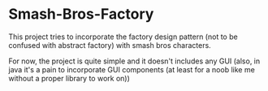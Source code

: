 # Smash-Bros-Factory

This project tries to incorporate the factory design pattern (not to be confused with abstract factory) with smash bros characters.


For now, the project is quite simple and it doesn't includes any GUI (also, in java it's a pain to incorporate GUI components (at least for a noob like me without a proper library to work on))

